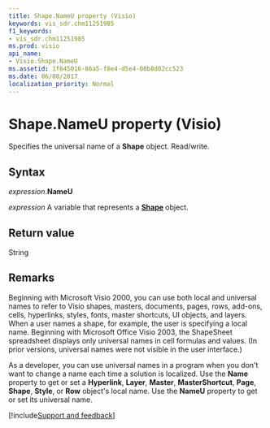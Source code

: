 ```yaml
---
title: Shape.NameU property (Visio)
keywords: vis_sdr.chm11251985
f1_keywords:
- vis_sdr.chm11251985
ms.prod: visio
api_name:
- Visio.Shape.NameU
ms.assetid: 1f645016-86a5-f8e4-d5e4-00b8d02cc523
ms.date: 06/08/2017
localization_priority: Normal
---
```



# Shape.NameU property (Visio)

Specifies the universal name of a  **Shape** object. Read/write.


## Syntax

_expression_.**NameU**

_expression_ A variable that represents a **[Shape](Visio.Shape.md)** object.


## Return value

String


## Remarks

Beginning with Microsoft Visio 2000, you can use both local and universal names to refer to Visio shapes, masters, documents, pages, rows, add-ons, cells, hyperlinks, styles, fonts, master shortcuts, UI objects, and layers. When a user names a shape, for example, the user is specifying a local name. Beginning with Microsoft Office Visio 2003, the ShapeSheet spreadsheet displays only universal names in cell formulas and values. (In prior versions, universal names were not visible in the user interface.) 

As a developer, you can use universal names in a program when you don't want to change a name each time a solution is localized. Use the  **Name** property to get or set a **Hyperlink**, **Layer**, **Master**, **MasterShortcut**, **Page**, **Shape**, **Style**, or **Row** object's local name. Use the **NameU** property to get or set its universal name.

[!include[Support and feedback](~/includes/feedback-boilerplate.md)]